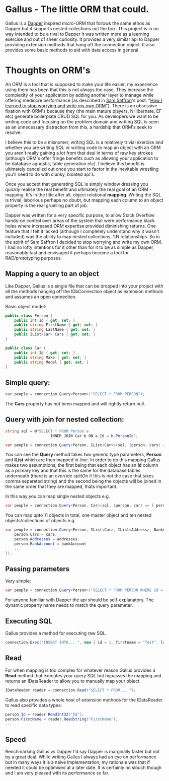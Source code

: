 Gallus - The little ORM that could.
===================================

Gallus is a [Dapper](https://github.com/StackExchange/dapper-dot-net) inspired micro-ORM that follows the same ethos as Dapper but it supports nested collections out the box. This project is in no way intended to be a rival to Dapper it was written more as a learning exercise and out of sheer curiosity. It provides a very similar api to Dapper providing extension methods that hang off the connection object. It also provides some basic methods to aid with data access in general.

Thoughts on ORM's
==============

An ORM is a tool that is supposed to make your life easier, my experience using them has been that this is not always the case. They increase the complexity of your application by adding another layer to manage while offering mediocre performance (as described in [Sam Saffron](http://samsaffron.com/)'s post: "[How I learned to stop worrying and write my own ORM](http://samsaffron.com/archive/2011/03/30/How+I+learned+to+stop+worrying+and+write+my+own+ORM)"). There is an obsessive fixation with ORM's because they (the main mature players, NHibernate, EF etc) generate boilerplate CRUD SQL for you. As developers we want to be writing code and focusing on the problem domain and writing SQL is seen as an unnecessary  distraction from this, a hardship that ORM's seek to resolve. 

I believe this to be a misnomer, writing SQL is a relatively trivial exercise and whether you are writing SQL or writing code to map an object with an ORM you aren't really gaining a lot from that deal in terms of raw key strokes (although ORM's offer fringe benefits such as allowing your application to be database agnostic, table generation etc). I believe this benefit is ultimately cancelled out once you start to factor in the inevitable wrestling you'll need to do with clunky, bloated api's.

Once you accept that generating SQL is simply window dressing you quickly realise the real benefit and ultimately the real goal of an ORM - mapping. It's in the title after all, object relational __mapping__. Writing the SQL is trivial, laborious perhaps no doubt, but mapping each column to an object property is the real gruelling part of job. 

Dapper was written for a very specific purpose, to allow Stack Overflow hands-on control over areas of the system that were performance black holes where increased ORM expertise provided diminishing returns. One feature that I felt it lacked (although I completely understand why it wasn't included) was the ability to map nested collections, 1:N relationships. So in the spirit of Sam Saffron I decided to stop worrying and write my own ORM. I had no lofty intentions for it other than for it to be as simple as Dapper, reasonably fast and envisaged it perhaps become a tool for RAD/prototyping purposes.

Mapping a query to an object
----------------------------

Like Dapper, Gallus is a single file that can be dropped into your project with all the methods hanging off the IDbConnection object as extension methods and assumes an open connection.

Basic object model:

```csharp
public class Person {
	public int Id { get; set; }
	public string FirstName { get; set; }
	public string LastName { get; set; }
	public IList<Car> Cars { get; set; }
}

public class Car {
	public int Id { get; set; }
	public string Make { get; set; }
	public string Model { get; set; }
}
```

Simple query:
-------------

```csharp
var people = connection.Query<Person>("SELECT * FROM PERSON"); 
```

The __Cars__ property has not been mapped and will rightly return null.

Query with join for nested collection:
--------------------------------------

```csharp
string sql = @"SELECT * FROM Person a
					INNER JOIN Car b ON a.Id = b.PersonId";

var people = connection.Query<Person, IList<Car>>(sql, (person, cars) => { person.Cars = cars; });
```

You can see the __Query__ method takes two generic type parameters, __Person__ and __IList<Car>__ which are then mapped in-line. In order to do this mapping Gallus makes two assumptions, the first being that each object has an __Id__ column as a primary key and that this is the same for the database tables underneath (there is an override *splitOn* if this is not the case that takes comma separated string) and the second being the objects will be joined in the same order that they are mapped, thats important.

In this way you can map single nested objects e.g. 

```csharp
var people = connection.Query<Person, Car>(sql, (person, car) => { person.Car = car; });
``` 

You can map upto 11 objects in total, one master object and ten nested objects/collections of objects e.g.

```csharp
var people = connection.Query<Person, IList<Car>, IList<Address>, BankAccount...>(sql, (person, cars, addresses, bankAccount...) => { 
	person.Cars = cars; 
	person.Addresses = addresses;
	person.BankAccount = bankAccount
	...
});
```

Passing parameters
------------------

Very simple:

```csharp
var people = connection.Query<Person>("SELECT * FROM PERSON WHERE Id = @id", new { id = 4 }); 
```

For anyone familiar with Dapper the api should be self-explanatory. The dynamic property name needs to match the query parameter.

Executing SQL 
-------------

Gallus provides a method for executing raw SQL.

```csharp
connection.Exec("INSERT INTO....", new { id = 1, firstname = "Test", lastname = "user" });
```

Read
----

For when mapping is too complex for whatever reason Gallus provides a __Read__ method that executes your query SQL but bypasses the mapping and returns an IDataReader to allow you to manually map your object.

```csharp
IDataReader reader = connection.Read("SELECT * FROM....");
```

Gallus also provides a whole host of extension methods for the IDataReader to read specific data types:

```csharp
person.Id = reader.ReadInt32("Id");
person.FirstName = reader.ReadString("FirstName");
...
```		

Speed
-----

Benchmarking Gallus vs Dapper I'd say Dapper is marginally faster but not by a great deal. While writing Gallus I always had an eye on performance but in many ways it is a naïve implementation, my rationale was that if needed it could be optimised	at a later date. It is certainly no slouch though and I am very pleased with its performance so far.	

